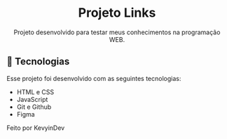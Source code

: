 <h1 align="center"> Projeto Links </h1>

<p align="center">
Projeto desenvolvido para testar meus conhecimentos na programação WEB. <br/>
</p>

## 🚀 Tecnologias

Esse projeto foi desenvolvido com as seguintes tecnologias:

- HTML e CSS
- JavaScript
- Git e Github
- Figma

Feito por KevyinDev
